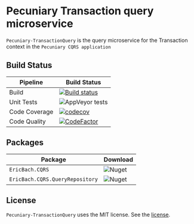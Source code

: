 # Pecuniary Transaction query microservice

`Pecuniary-TransactionQuery` is the query microservice for the Transaction context in the `Pecuniary CQRS application`

## Build Status

Pipeline | Build Status
-|-
Build | [![Build status](https://ci.appveyor.com/api/projects/status/3ke306xih29xssnu?svg=true)](https://ci.appveyor.com/project/eric-bach/pecuniary-transactionquery)
Unit Tests | ![AppVeyor tests](https://img.shields.io/appveyor/tests/eric-bach/Pecuniary-TransactionQuery)
Code Coverage | [![codecov](https://codecov.io/gh/eric-bach/Pecuniary-TransactionQuery/branch/master/graph/badge.svg)](https://codecov.io/gh/eric-bach/Pecuniary-TransactionQuery)
Code Quality | [![CodeFactor](https://www.codefactor.io/repository/github/eric-bach/pecuniary-TransactionQuery/badge)](https://www.codefactor.io/repository/github/eric-bach/pecuniary-transactionquery)

## Packages

Package | Download
-|-
`EricBach.CQRS` | ![Nuget](https://img.shields.io/nuget/v/EricBach.CQRS) |
`EricBach.CQRS.QueryRepository` | ![Nuget](https://img.shields.io/nuget/v/EricBach.CQRS.QueryRepository) |

## License

`Pecuniary-TransactionQuery` uses the MIT license. See the [license](https://github.com/eric-bach/Pecuniary-TransactionQuery/blob/master/LICENSE).

